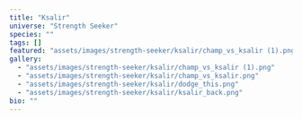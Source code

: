 ```yaml
---
title: "Ksalir"
universe: "Strength Seeker"
species: ""
tags: []
featured: "assets/images/strength-seeker/ksalir/champ_vs_ksalir (1).png"
gallery:
  - "assets/images/strength-seeker/ksalir/champ_vs_ksalir (1).png"
  - "assets/images/strength-seeker/ksalir/champ_vs_ksalir.png"
  - "assets/images/strength-seeker/ksalir/dodge_this.png"
  - "assets/images/strength-seeker/ksalir/ksalir_back.png"
bio: ""
---
```

